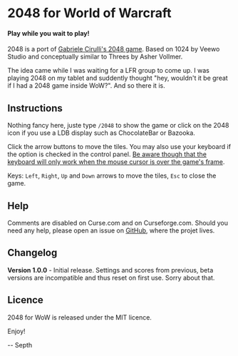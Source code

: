 # 2048 for World of Warcraft
#### Play while you wait to play!


2048 is a port of [Gabriele Cirulli's 2048 game](http://gabrielecirulli.github.io/2048/). Based on 1024 by Veewo Studio and conceptually similar to Threes by Asher Vollmer.

The idea came while I was waiting for a LFR group to come up. I was playing 2048 on my tablet and suddently thought "hey, wouldn't it be great if I had a 2048 game inside WoW?". And so there it is.


## Instructions
Nothing fancy here, juste type `/2048` to show the game or click on the 2048 icon if you use a LDB display such as ChocolateBar or Bazooka.

Click the arrow buttons to move the tiles. You may also use your keyboard if the option is checked in the control panel. <u>Be aware though that the keyboard will only work when the mouse cursor is over the game's frame</u>.

Keys: `Left`, `Right`, `Up` and `Down` arrows to move the tiles, `Esc` to close the game.


## Help
Comments are disabled on Curse.com and on Curseforge.com. Should you need any help, please open an issue on [GitHub](https://github.com/Septh/WoW-2048 "GitHub repository"), where the projet lives.


## Changelog
**Version 1.0.0** - Initial release. Settings and scores from previous, beta versions are incompatible and thus reset on first use. Sorry about that.


## Licence
2048 for WoW is released under the MIT licence.

Enjoy!

-- Septh
